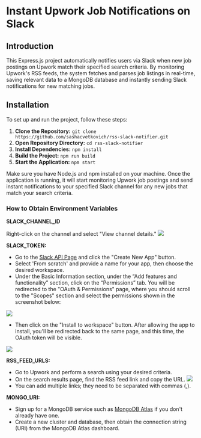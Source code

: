 ﻿
# Instant Upwork Job Notifications on Slack

## Introduction

This Express.js project automatically notifies users via Slack when new job postings on Upwork match their specified search criteria. By monitoring Upwork's RSS feeds, the system fetches and parses job listings in real-time, saving relevant data to a MongoDB database and instantly sending Slack notifications for new matching jobs.

## Installation
To set up and run the project, follow these steps:

1. **Clone the Repository:** `git clone https://github.com/sashacvetkovich/rss-slack-notifier.git`
2. **Open Repository Directory:** `cd rss-slack-notifier`
3. **Install Dependencies:** `npm install`
4. **Build the Project:** `npm run build`
5. **Start the Application:** `npm start`

Make sure you have Node.js and npm installed on your machine. Once the application is running, it will start monitoring Upwork job postings and send instant notifications to your specified Slack channel for any new jobs that match your search criteria.

### How to Obtain Environment Variables

**SLACK_CHANNEL_ID**

Right-click on the channel and select "View channel details."
![](https://i.ibb.co/1TWCB88/Screenshot-from-2024-06-18-17-04-14.jpg)

**SLACK_TOKEN:**
- Go to the [Slack API Page](https://api.slack.com/apps) and click the "Create New App" button.
- Select 'From scratch' and provide a name for your app, then choose the desired workspace.
- Under the Basic Information section, under the “Add features and functionality” section, click on the “Permissions” tab. You will be redirected to the "OAuth & Permissions" page, where you should scroll to the "Scopes" section and select the permissions shown in the screenshot below:
  
![](https://i.ibb.co/y0nyns2/Screenshot-from-2024-06-18-16-39-52.png)
- Then click on the "Install to workspace" button. After allowing the app to install, you'll be redirected back to the same page, and this time, the OAuth token will be visible.

![](https://i.ibb.co/52fKk9v/cbf2wmj31f3vqijzyn6y.png)
  
**RSS_FEED_URLS:**
- Go to Upwork and perform a search using your desired criteria.
- On the search results page, find the RSS feed link and copy the URL.
![](https://i.ibb.co/5FwFLYY/Screenshot-from-2024-06-18-16-49-34.jpg)
 - You can add multiple links; they need to be separated with commas (,).

**MONGO_URI:**
- Sign up for a MongoDB service such as [MongoDB Atlas](https://www.mongodb.com/cloud/atlas) if you don't already have one.
- Create a new cluster and database, then obtain the connection string (URI) from the MongoDB Atlas dashboard.
